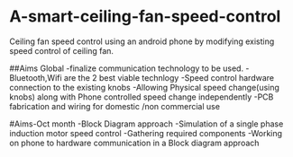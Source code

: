 # A-smart-ceiling-fan-speed-control
Ceiling fan speed control using an android phone by modifying existing speed control of ceiling fan.

##Aims Global
-finalize communication technology to be used.
-Bluetooth,Wifi are the 2 best viable technlogy
-Speed control hardware connection to the existing knobs
-Allowing Physical speed change(using knobs) along with Phone controlled speed change independently
-PCB fabrication and wiring for domestic /non commercial use

#Aims-Oct month
-Block Diagram approach
-Simulation of a single phase induction motor speed control 
-Gathering required components
-Working on phone to hardware communication in a Block diagram approach

